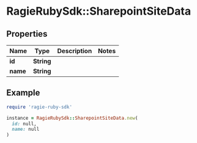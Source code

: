 # RagieRubySdk::SharepointSiteData

## Properties

| Name | Type | Description | Notes |
| ---- | ---- | ----------- | ----- |
| **id** | **String** |  |  |
| **name** | **String** |  |  |

## Example

```ruby
require 'ragie-ruby-sdk'

instance = RagieRubySdk::SharepointSiteData.new(
  id: null,
  name: null
)
```

